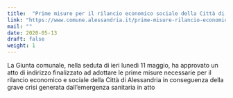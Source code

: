 ```yaml
---
title:  "Prime misure per il rilancio economico sociale della Città di Alessandria"
link: "https://www.comune.alessandria.it/prime-misure-rilancio-economico-sociale-alessandria"
mail: ""
date: 2020-05-13
draft: false
weight: 1
---
```


La Giunta comunale, nella seduta di ieri lunedì 11 maggio, ha approvato un atto di indirizzo finalizzato ad adottare le prime misure necessarie per il rilancio economico e sociale della Città di Alessandria in conseguenza della grave crisi generata dall’emergenza sanitaria in atto
